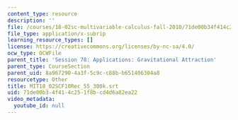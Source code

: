 ```yaml
---
content_type: resource
description: ''
file: /courses/18-02sc-multivariable-calculus-fall-2010/71de00b34f414c251f8bcd4d6a82ea22_MIT18_02SCF10Rec_55_300k.srt
file_type: application/x-subrip
learning_resource_types: []
license: https://creativecommons.org/licenses/by-nc-sa/4.0/
ocw_type: OCWFile
parent_title: 'Session 78: Applications: Gravitational Attraction'
parent_type: CourseSection
parent_uid: 8a967290-4a3f-5c9c-c88b-b651406304a8
resourcetype: Other
title: MIT18_02SCF10Rec_55_300k.srt
uid: 71de00b3-4f41-4c25-1f8b-cd4d6a82ea22
video_metadata:
  youtube_id: null
---
```

